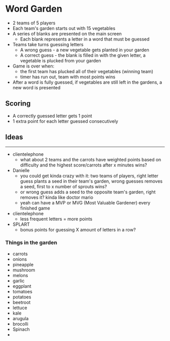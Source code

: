 # Word Garden

* 2 teams of 5 players
* Each team's garden starts out with 15 vegetables
* A series of blanks are presented on the main screen
  * Each blank represents a letter in a word that must be guessed
* Teams take turns guessing letters
  * A wrong guess - a new vegetable gets planted in your garden
  * A correct guess - the blank is filled in with the given letter, a vegetable is plucked from your garden
* Game is over when:
  - the first team has plucked all of their vegetables (winning team)
  - timer has run out, team with most points wins
* After a word is fully guessed, if vegetables are still left in the gardens, a new word is presented

## Scoring
- A correctly guessed letter gets 1 point
- 1 extra point for each letter guessed consecutively

## Ideas
---
- clientelephone
  - what about 2 teams and the carrots have weighted points based on difficulty and the highest score/carrots after x minutes wins?
- Danielle
  - you could get kinda crazy with it: two teams of players, right letter guess plants a seed in their team's garden, wrong guesses removes a seed, first to x number of sprouts wins?
  - or wrong guess adds a seed to the opposite team's garden, right removes it? kinda like doctor mario
  - yeah can have a MVP or MVG (Most Valuable Gardener) every finished game
- clientelephone
  - less frequent letters = more points
- SPLART
  - bonus points for guessing X amount of letters in a row?

### Things in the garden
- carrots
- onions
- pineapple
- mushroom
- melons
- garlic
- eggplant
- tomatoes
- potatoes
- beetroot
- lettuce
- kale
- arugula
- brocolli
- Spinach
- 